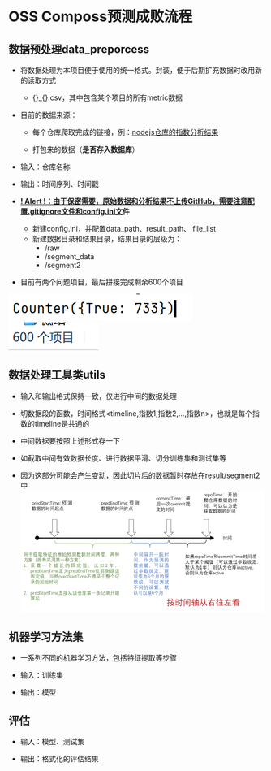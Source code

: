 # OSS Composs预测成败流程

## 数据预处理data_preporcess

- 将数据处理为本项目便于使用的统一格式。封装，便于后期扩充数据时改用新的读取方式
  
  - {}\_{}.csv，其中包含某个项目的所有metric数据

- 目前的数据来源：
  
  - 每个仓库爬取完成的链接，例：[nodejs仓库的指数分析结果]("https://oss-compass.org/analyze?label=https%3A%2F%2Fgithub.com%2Fnodejs%2Fnode&level=repo")
  
  - 打包来的数据（**是否存入数据库**）

- 输入：仓库名称

- 输出：时间序列、时间戳

- **<u>! Alert !：由于保密需要，原始数据和分析结果不上传GitHub，需要注意配置.gitignore文件和config.ini文</u>件**

  - 新建config.ini，并配置data_path、result_path、 file_list
  - 新建数据目录和结果目录，结果目录的层级为：
    - /raw
    - /segment_data
    - /segment2
- 目前有两个问题项目，最后拼接完成剩余600个项目

![img.png](img.png)![img_1.png](img_1.png)


## 数据处理工具类utils

- 输入和输出格式保持一致，仅进行中间的数据处理

- 切数据段的函数，时间格式<timeline,指数1,指数2,...,指数n>，也就是每个指数的timeline是共通的

- 中间数据要按照上述形式存一下

- 如截取中间有效数据长度、进行数据平滑、切分训练集和测试集等
- 因为这部分可能会产生变动，因此切片后的数据暂时存放在result/segment2中
![img_3.png](img_3.png)

## 机器学习方法集

- 一系列不同的机器学习方法，包括特征提取等步骤

- 输入：训练集

- 输出：模型

## 评估

- 输入：模型、测试集

- 输出：格式化的评估结果

